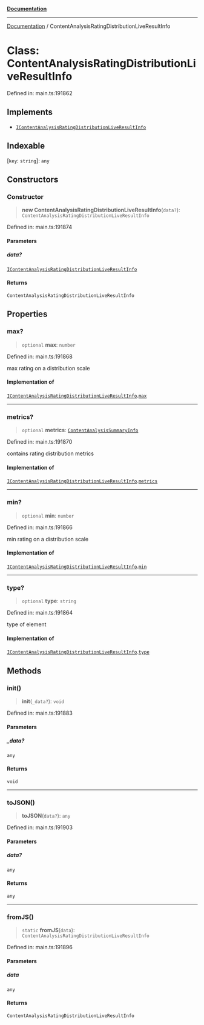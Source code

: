 [**Documentation**](../README.md)

***

[Documentation](../README.md) / ContentAnalysisRatingDistributionLiveResultInfo

# Class: ContentAnalysisRatingDistributionLiveResultInfo

Defined in: main.ts:191862

## Implements

- [`IContentAnalysisRatingDistributionLiveResultInfo`](../interfaces/IContentAnalysisRatingDistributionLiveResultInfo.md)

## Indexable

\[`key`: `string`\]: `any`

## Constructors

### Constructor

> **new ContentAnalysisRatingDistributionLiveResultInfo**(`data?`): `ContentAnalysisRatingDistributionLiveResultInfo`

Defined in: main.ts:191874

#### Parameters

##### data?

[`IContentAnalysisRatingDistributionLiveResultInfo`](../interfaces/IContentAnalysisRatingDistributionLiveResultInfo.md)

#### Returns

`ContentAnalysisRatingDistributionLiveResultInfo`

## Properties

### max?

> `optional` **max**: `number`

Defined in: main.ts:191868

max rating on a distribution scale

#### Implementation of

[`IContentAnalysisRatingDistributionLiveResultInfo`](../interfaces/IContentAnalysisRatingDistributionLiveResultInfo.md).[`max`](../interfaces/IContentAnalysisRatingDistributionLiveResultInfo.md#max)

***

### metrics?

> `optional` **metrics**: [`ContentAnalysisSummaryInfo`](ContentAnalysisSummaryInfo.md)

Defined in: main.ts:191870

contains rating distribution metrics

#### Implementation of

[`IContentAnalysisRatingDistributionLiveResultInfo`](../interfaces/IContentAnalysisRatingDistributionLiveResultInfo.md).[`metrics`](../interfaces/IContentAnalysisRatingDistributionLiveResultInfo.md#metrics)

***

### min?

> `optional` **min**: `number`

Defined in: main.ts:191866

min rating on a distribution scale

#### Implementation of

[`IContentAnalysisRatingDistributionLiveResultInfo`](../interfaces/IContentAnalysisRatingDistributionLiveResultInfo.md).[`min`](../interfaces/IContentAnalysisRatingDistributionLiveResultInfo.md#min)

***

### type?

> `optional` **type**: `string`

Defined in: main.ts:191864

type of element

#### Implementation of

[`IContentAnalysisRatingDistributionLiveResultInfo`](../interfaces/IContentAnalysisRatingDistributionLiveResultInfo.md).[`type`](../interfaces/IContentAnalysisRatingDistributionLiveResultInfo.md#type)

## Methods

### init()

> **init**(`_data?`): `void`

Defined in: main.ts:191883

#### Parameters

##### \_data?

`any`

#### Returns

`void`

***

### toJSON()

> **toJSON**(`data?`): `any`

Defined in: main.ts:191903

#### Parameters

##### data?

`any`

#### Returns

`any`

***

### fromJS()

> `static` **fromJS**(`data`): `ContentAnalysisRatingDistributionLiveResultInfo`

Defined in: main.ts:191896

#### Parameters

##### data

`any`

#### Returns

`ContentAnalysisRatingDistributionLiveResultInfo`
